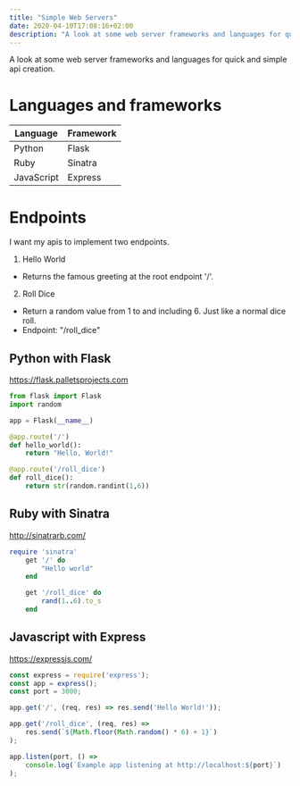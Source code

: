 ```yaml
---
title: "Simple Web Servers"
date: 2020-04-10T17:08:16+02:00
description: "A look at some web server frameworks and languages for quick and simple api creation."
---
```


A look at some web server frameworks and languages for quick and simple api creation.

# Languages and frameworks
| Language	| Framework	|
| ------------- | ------------- |
| Python	| Flask		|
| Ruby		| Sinatra	|
| JavaScript	| Express	|

# Endpoints
I want my apis to implement two endpoints. 
1. Hello World
- Returns the famous greeting at the root endpoint '/'. 
2. Roll Dice
- Return a random value from 1 to and including 6. Just like a normal dice roll. 
- Endpoint: "/roll_dice"

## Python with Flask
https://flask.palletsprojects.com
```python
from flask import Flask
import random

app = Flask(__name__)

@app.route('/')
def hello_world():
	return "Hello, World!"

@app.route('/roll_dice')
def roll_dice():
	return str(random.randint(1,6))
```

## Ruby with Sinatra
http://sinatrarb.com/
```ruby
require 'sinatra'
	get '/' do
		"Hello world"
	end

	get '/roll_dice' do
		rand(1..6).to_s
	end
```

## Javascript with Express
https://expressjs.com/
```js
const express = require('express');
const app = express();
const port = 3000;

app.get('/', (req, res) => res.send('Hello World!'));

app.get('/roll_dice', (req, res) =>
	res.send(`${Math.floor(Math.random() * 6) + 1}`)
);

app.listen(port, () =>
	console.log(`Example app listening at http://localhost:${port}`)
);

```
